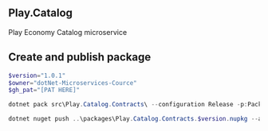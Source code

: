 ## Play.Catalog
Play Economy Catalog microservice

## Create and publish package
```powershell
$version="1.0.1"
$owner="dotNet-Microservices-Cource"
$gh_pat="[PAT HERE]"

dotnet pack src\Play.Catalog.Contracts\ --configuration Release -p:PackageVersion=$version -p:RepositoryUrl=https://github.com/$owner/play.catalog -o..\packages

dotnet nuget push ..\packages\Play.Catalog.Contracts.$version.nupkg --api-key $gh_pat --source "github"